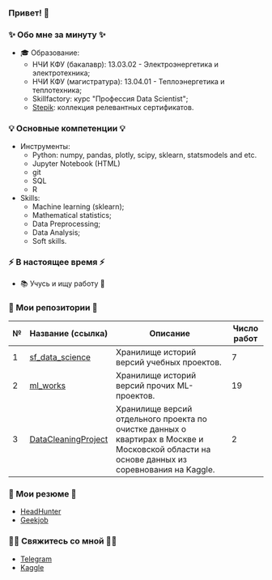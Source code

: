 ### Привет! 👋

### ✨ Обо мне за минуту ✨ 
* 🎓 Образование:
  - НЧИ КФУ (бакалавр): 13.03.02 - Электроэнергетика и электротехника;
  - НЧИ КФУ (магистратура): 13.04.01 - Теплоэнергетика и теплотехника;
  - Skillfactory: курс "Профессия Data Scientist";
  - [Stepik](https://stepik.org/users/597504416/profile): коллекция релевантных сертификатов.

### 💡 Основные компетенции 💡
- Инструменты:
    * Python: numpy, pandas, plotly, scipy, sklearn, statsmodels and etc.
    * Jupyter Notebook (HTML)
    * git
    * SQL
    * R
- Skills:
    * Machine learning (sklearn);
    * Mathematical statistics;
    * Data Preprocessing;
    * Data Analysis;
    * Soft skills.

### ⚡️ В настоящее время ⚡️
- 📚 Учусь и ищу работу 👀

### 💾 Мои репозитории 💾

|№|Название (ссылка)|Описание|Число работ|
|-|-|-|-|
|1|[sf_data_science](https://github.com/khav-i/sf_data_science/blob/main/README.md)|Хранилище историй версий учебных проектов.|7|
|2|[ml_works](https://github.com/khav-i/ml_works/blob/master/README.md)|Хранилище историй версий прочих ML-проектов.|19|
|3|[DataCleaningProject](https://github.com/khav-i/DataCleaningProject/blob/master/README.md)|Хранилище версий отдельного проекта по очистке данных о квартирах в Москве и Московской области на основе данных из соревнования на Kaggle.|2|

### 📃 Мои резюме 📃
- [HeadHunter](https://nizhnekamsk.hh.ru/resume/9804c0ddff0c7653220039ed1f694759464f48)
- [Geekjob](https://geekjob.ru/geek/6559e03eba318e00215fb953)

### 🙌🏻 Свяжитесь со мной 🙌🏻
- [Telegram](http://t.me/khav_i)
- [Kaggle](https://www.kaggle.com/tobiweiss/code)

